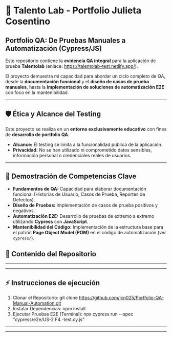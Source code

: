 # 🚀 Talento Lab - Portfolio Julieta Cosentino

## Portfolio QA: De Pruebas Manuales a Automatización (Cypress/JS)

Este repositorio contiene la **evidencia QA integral** para la aplicación de prueba **Talentolab** (enlace: https://talentolab-test.netlify.app/).

El proyecto demuestra mi capacidad para abordar un ciclo completo de QA, desde la **documentación funcional** y el **diseño de casos de prueba manuales**, hasta la **implementación de soluciones de automatización E2E** con foco en la mantenibilidad.

---

## 🛡️ Ética y Alcance del Testing

Este proyecto se realiza en un **entorno exclusivamente educativo** con fines de **desarrollo de portfolio QA**.

* **Alcance:** El testing se limita a la funcionalidad pública de la aplicación.
* **Privacidad:** No se han utilizado ni comprometido datos sensibles, información personal o credenciales reales de usuarios.

---

## 🎯 Demostración de Competencias Clave

* **Fundamentos de QA:** Capacidad para elaborar documentación funcional (Historias de Usuario, Casos de Prueba, Reportes de Defectos).
* **Diseño de Pruebas:** Implementación de casos de prueba positivos y negativos.
* **Automatización E2E:** Desarrollo de pruebas de extremo a extremo utilizando **Cypress** con **JavaScript**.
* **Mantenibilidad del Código:** Implementación de la estructura base para el patrón **Page Object Model (POM)** en el código de automatización (ver `cypress/`).
  
## 📂 Contenido del Repositorio

---



---
## ⚡ Instrucciones de ejecución



1. Clonar el Repositorio:
   git clone https://github.com/jcn025/Portfolio-QA-Manual-Automation.git
3. Instalar Dependencias:
   npm install
5. Ejecutar Pruebas E2E (Terminal):
   npx cypress run --spec "cypress/e2e/US-2 F4.-test.cy.js"


---




---
